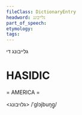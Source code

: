 ```yaml
---
fileClass: DictionaryEntry
headword: גלייבונג
part_of_speech: 
etymology: 
tags: 
---
```

גלייבונג
די

HASIDIC
=======
= AMERICA = 

<גלויבונג>
/ˈglɔjbuŋg̥/
